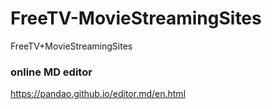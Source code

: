 # FreeTV-MovieStreamingSites
FreeTV+MovieStreamingSites


### online MD editor
https://pandao.github.io/editor.md/en.html
